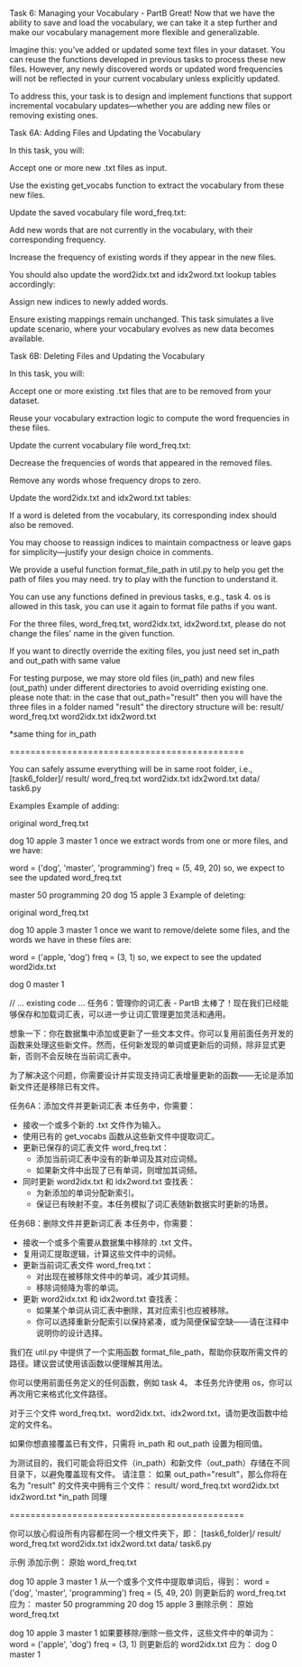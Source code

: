 Task 6: Managing your Vocabulary - PartB
Great! Now that we have the ability to save and load the vocabulary, we can take it a step further and make our vocabulary management more flexible and generalizable.

Imagine this: you’ve added or updated some text files in your dataset. You can reuse the functions developed in previous tasks to process these new files. However, any newly discovered words or updated word frequencies will not be reflected in your current vocabulary unless explicitly updated.

To address this, your task is to design and implement functions that support incremental vocabulary updates—whether you are adding new files or removing existing ones.

Task 6A: Adding Files and Updating the Vocabulary

In this task, you will:

Accept one or more new .txt files as input.

Use the existing get_vocabs function to extract the vocabulary from these new files.

Update the saved vocabulary file word_freq.txt:

Add new words that are not currently in the vocabulary, with their corresponding frequency.

Increase the frequency of existing words if they appear in the new files.

You should also update the word2idx.txt and idx2word.txt lookup tables accordingly:

Assign new indices to newly added words.

Ensure existing mappings remain unchanged. This task simulates a live update scenario, where your vocabulary evolves as new data becomes available.

Task 6B: Deleting Files and Updating the Vocabulary

In this task, you will:

Accept one or more existing .txt files that are to be removed from your dataset.

Reuse your vocabulary extraction logic to compute the word frequencies in these files.

Update the current vocabulary file word_freq.txt:

Decrease the frequencies of words that appeared in the removed files.

Remove any words whose frequency drops to zero.

Update the word2idx.txt and idx2word.txt tables:

If a word is deleted from the vocabulary, its corresponding index should also be removed.

You may choose to reassign indices to maintain compactness or leave gaps for simplicity—justify your design choice in comments.


We provide a useful function format_file_path in util.py to help you get the path of files you may need. try to play with the function to understand it.

You can use any functions defined in previous tasks, e.g., task 4.
 os  is allowed in this task, you can use it again to format file paths if you want.


For  the three files, word_freq.txt, word2idx.txt, idx2word.txt, please do not change the files' name in the given function.

If you want to directly override the exiting files, you just need set in_path and out_path with same value

For testing purpose, we may store old files (in_path) and new files (out_path) under different directories to avoid overriding existing one. 
please note that:
in the case that out_path="result"
then you will have the three files in a folder named "result"
the directory structure will be:
result/
          word_freq.txt
          word2idx.txt
          idx2word.txt

*same thing for in_path 

=============================================

You can safely assume everything will be in same root folder, i.e.,
[task6_folder]/
                         result/
                                    word_freq.txt
                                    word2idx.txt
                                    idx2word.txt
                         data/
                         task6.py



Examples
Example of adding:

original word_freq.txt

dog 10
apple 3
master 1
once we extract words from one or more files, and we have:

word = ('dog', 'master', 'programming')
freq = (5, 49, 20)
so, we expect to see the updated word_freq.txt

master 50
programming 20
dog 15
apple 3
Example of deleting:

original word_freq.txt

dog 10
apple 3
master 1
once we want to remove/delete some files, and the words we have in these files are:

word = ('apple, 'dog')
freq = (3, 1)
so, we expect to see the updated word2idx.txt

dog 0
master 1




// ... existing code ...
任务6：管理你的词汇表 - PartB
太棒了！现在我们已经能够保存和加载词汇表，可以进一步让词汇管理更加灵活和通用。

想象一下：你在数据集中添加或更新了一些文本文件。你可以复用前面任务开发的函数来处理这些新文件。然而，任何新发现的单词或更新后的词频，除非显式更新，否则不会反映在当前词汇表中。

为了解决这个问题，你需要设计并实现支持词汇表增量更新的函数——无论是添加新文件还是移除已有文件。

任务6A：添加文件并更新词汇表
本任务中，你需要：
- 接收一个或多个新的 .txt 文件作为输入。
- 使用已有的 get_vocabs 函数从这些新文件中提取词汇。
- 更新已保存的词汇表文件 word_freq.txt：
  - 添加当前词汇表中没有的新单词及其对应词频。
  - 如果新文件中出现了已有单词，则增加其词频。
- 同时更新 word2idx.txt 和 idx2word.txt 查找表：
  - 为新添加的单词分配新索引。
  - 保证已有映射不变。本任务模拟了词汇表随新数据实时更新的场景。

任务6B：删除文件并更新词汇表
本任务中，你需要：
- 接收一个或多个需要从数据集中移除的 .txt 文件。
- 复用词汇提取逻辑，计算这些文件中的词频。
- 更新当前词汇表文件 word_freq.txt：
  - 对出现在被移除文件中的单词，减少其词频。
  - 移除词频降为零的单词。
- 更新 word2idx.txt 和 idx2word.txt 查找表：
  - 如果某个单词从词汇表中删除，其对应索引也应被移除。
  - 你可以选择重新分配索引以保持紧凑，或为简便保留空缺——请在注释中说明你的设计选择。

我们在 util.py 中提供了一个实用函数 format_file_path，帮助你获取所需文件的路径。建议尝试使用该函数以便理解其用法。

你可以使用前面任务定义的任何函数，例如 task 4。
本任务允许使用 os，你可以再次用它来格式化文件路径。

对于三个文件 word_freq.txt、word2idx.txt、idx2word.txt，请勿更改函数中给定的文件名。

如果你想直接覆盖已有文件，只需将 in_path 和 out_path 设置为相同值。

为测试目的，我们可能会将旧文件（in_path）和新文件（out_path）存储在不同目录下，以避免覆盖现有文件。
请注意：
如果 out_path="result"，那么你将在名为 "result" 的文件夹中拥有三个文件：
result/
          word_freq.txt
          word2idx.txt
          idx2word.txt
*in_path 同理

=============================================

你可以放心假设所有内容都在同一个根文件夹下，即：
[task6_folder]/
                         result/
                                    word_freq.txt
                                    word2idx.txt
                                    idx2word.txt
                         data/
                         task6.py


示例
添加示例：
原始 word_freq.txt

dog 10
apple 3
master 1
从一个或多个文件中提取单词后，得到：
word = ('dog', 'master', 'programming')
freq = (5, 49, 20)
则更新后的 word_freq.txt 应为：
master 50
programming 20
dog 15
apple 3
删除示例：
原始 word_freq.txt

dog 10
apple 3
master 1
如果要移除/删除一些文件，这些文件中的单词为：
word = ('apple', 'dog')
freq = (3, 1)
则更新后的 word2idx.txt 应为：
dog 0
master 1